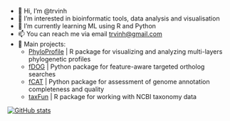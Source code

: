- 👋 Hi, I’m @trvinh
- 👀 I’m interested in bioinformatic tools, data analysis and visualisation
- 🌱 I’m currently learning ML using R and Python
- 📫 You can reach me via email trvinh@gmail.com
- 🚧 Main projects:
  - [PhyloProfile](https://github.com/BIONF/PhyloProfile) | R package for visualizing and analyzing multi-layers phylogenetic profiles
  - [fDOG](https://github.com/BIONF/fDOG) | Python package for feature-aware targeted ortholog searches
  - [fCAT](https://github.com/BIONF/fCAT) | Python package for assessment of genome annotation completeness and quality
  - [taxFun](https://github.com/trvinh/taxFun) | R package for working with NCBI taxonomy data
 
[![GitHub stats](https://github-readme-stats.vercel.app/api?username=trvinh)](https://github.com/anuraghazra/github-readme-stats)

<!---
trvinh/trvinh is a ✨ special ✨ repository because its `README.md` (this file) appears on your GitHub profile.
You can click the Preview link to take a look at your changes.
--->
